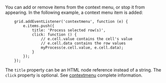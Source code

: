 You can add or remove items from the context menu, or stop it from appearing.
In the following example, a context menu item is added:

        grid.addEventListener('contextmenu', function (e) {
            e.items.push({
                title: 'Process selected row(s)',
                click: function () {
                    // e.cell.value contains the cell's value
                    // e.cell.data contains the row values
                    myProcess(e.cell.value, e.cell.data);
                }
            });
        });

The `title` property can be an HTML node reference instead of a string.
The `click` property is optional.  See [contextmenu](https://tonygermaneri.github.io/canvas-datagrid/#tutorial--Simple-context-menu) complete information.
